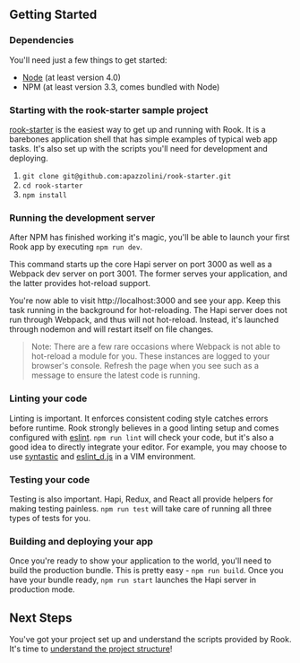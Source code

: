 ## Getting Started

### Dependencies

You'll need just a few things to get started:

- [Node](https://nodejs.org/en/) (at least version 4.0)
- NPM (at least version 3.3, comes bundled with Node)

### Starting with the rook-starter sample project

[rook-starter](https://github.com/apazzolini/rook-starter) is the easiest way to get up and running with Rook. It is a barebones application shell that has simple examples of typical web app tasks. It's also set up with the scripts you'll need for development and deploying.

1. `git clone git@github.com:apazzolini/rook-starter.git`
2. `cd rook-starter`
3. `npm install`

### Running the development server

After NPM has finished working it's magic, you'll be able to launch your first Rook app by executing `npm run dev`.

This command starts up the core Hapi server on port 3000 as well as a Webpack dev server on port 3001. The former serves your application, and the latter provides hot-reload support.

You're now able to visit http://localhost:3000 and see your app. Keep this task running in the background for hot-reloading. The Hapi server does not run through Webpack, and thus will not hot-reload. Instead, it's launched through nodemon and will restart itself on file changes.

> Note: There are a few rare occasions where Webpack is not able to hot-reload a module for you. These instances are logged to your browser's console. Refresh the page when you see such as a message to ensure the latest code is running.

### Linting your code

Linting is important. It enforces consistent coding style catches errors before runtime. Rook strongly believes in a good linting setup and comes configured with [eslint](http://eslint.org/). `npm run lint` will check your code, but it's also a good idea to directly integrate your editor. For example, you may choose to use [syntastic](https://github.com/scrooloose/syntastic) and [eslint_d.js](https://github.com/mantoni/eslint_d.js) in a VIM environment.

### Testing your code

Testing is also important. Hapi, Redux, and React all provide helpers for making testing painless. `npm run test` will take care of running all three types of tests for you.

### Building and deploying your app

Once you're ready to show your application to the world, you'll need to build the production bundle. This is pretty easy - `npm run build`. Once you have your bundle ready, `npm run start` launches the Hapi server in production mode.

## Next Steps

You've got your project set up and understand the scripts provided by Rook. It's time to [understand the project structure](project-structure.md)!